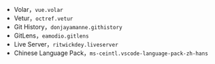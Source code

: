 + Volar，`vue.volar`
+ Vetur，`octref.vetur`
+ Git History，`donjayamanne.githistory`
+ GitLens，`eamodio.gitlens`
+ Live Server，`ritwickdey.liveserver`
+ Chinese Language Pack，`ms-ceintl.vscode-language-pack-zh-hans`